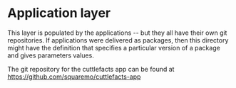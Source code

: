 # Application layer

This layer is populated by the applications -- but they all have their
own git repositories. If applications were delivered as packages, then
this directory might have the definition that specifies a particular
version of a package and gives parameters values.

The git repository for the cuttlefacts app can be found at
https://github.com/squaremo/cuttlefacts-app
